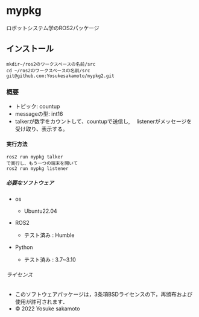 # mypkg
  ロボットシステム学のROS2パッケージ

## インストール
  
    
    mkdir~/ros2のワークスペースの名前/src
    cd ~/ros2のワークスペースの名前/src
    git@github.com:Yosukesakamoto/mypkg2.git



### 概要
* トピック: countup
* messageの型: int16
* talkerが数字をカウントして、countupで送信し,
　listenerがメッセージを受け取り、表示する。

#### 実行方法

    ros2 run mypkg talker
    で実行し、もう一つの端末を開いて
    ros2 run mypkg listener

##### 必要なソフトウェア
* os
　 
     * Ubuntu22.04

* ROS2
     * テスト済み : Humble

* Python
     * テスト済み : 3.7~3.10

###### ライセンス
* このソフトウェアパッケージは，3条項BSDライセンスの下，再頒布および使用が許可されます．
* © 2022 Yosuke sakamoto


